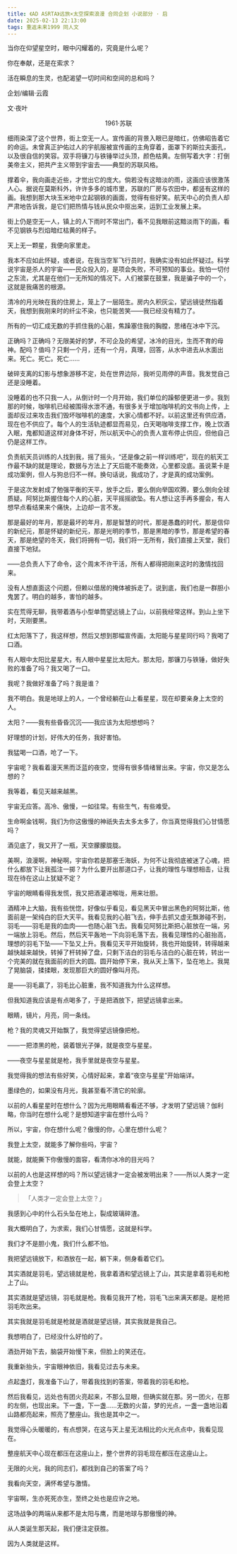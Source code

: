 ```yaml
---
title: 《AD ASRTA》远旅×太空探索浪漫 合同企划 小说部分 · 启
date: 2025-02-13 22:13:00
tags: 重返未来1999 同人文
---
```

当你在仰望星空时，眼中闪耀着的，究竟是什么呢？

你在奉献，还是在索求？

活在瞬息的生灵，也配渴望一切时间和空间的总和吗？

企划/编辑·云霞

文·夜叶

<!-- more -->
<center>1961·苏联</center>

细雨染深了这个世界，街上空无一人。宣传画的背景入眼已是暗红，仿佛昭告着它的命运。未曾真正护佑过人的宇航服被宣传画的主角穿着，面罩下的斯拉夫面孔，以及很自信的笑容。双手将镰刀与铁锤举过头顶，颜色枯黄。左侧写着大字：打倒美帝主义，把共产主义带到宇宙去——典型的苏联风格。

撑着伞，我向画走近些，才觉出它的庞大。倘若没有这暗淡的雨，这画应该很激荡人心。据说在莫斯科外，许许多多的城市里，苏联的厂房与农田中，都竖有这样的画。我想到那大块玉米地中立起钢铁的画面，觉得有些好笑。航天中心的负责人却严肃地告诉我，是它们把热情与钱从民众中抠出来，运到工业发展上来。

街上仍是空无一人，镇上的人下雨时不常出门，看不见我眼前这黯淡雨下的画，看不见钢铁与烈焰暗红枯黄的样子。

天上无一颗星，我便向家里走。

我本不应如此怀疑，或者说，在我当空军飞行员时，我确实没有如此怀疑过。科学说宇宙是杀人的宇宙——民众投入的，是项会失败，不可预知的事业。我怕一切付之东流，尤其是在他们一无所知的情况下。人们被蒙在鼓里，我是骗子中的一个，这就是我痛苦的根源。

清冷的月光映在我的住房上，笼上了一层陌生。房内久积灰尘，望远镜徒然指着天，我想到我刚来时的纤尘不染，也只能苦笑——我已经没有精力了。

所有的一切汇成无数的手抓住我的心脏，焦躁塞住我的胸膛，思绪在冰中下沉。

正确吗？正确吗？无限美好的梦，不可企及的希望，冰冷的目光，生而不育的母神。配吗？值吗？只剩一个月，还有一个月，真理，回答，从水中进去从水面出来。死亡。死亡。死亡……

破碎支离的幻影与想象游移不定，处在世界边际，我听见雨停的声音。我发觉自己还是没睡着。

没睡着的也不只我一人，从倒计时一个月开始，我们单位的躁郁便更进一步。我到那的时候，咖啡机已经被围得水泄不通，有很多关于增加咖啡机的文书向上传，上面却反过来攻击我们毁坏咖啡机的速度，大家心情都不好。以前这里还有供应酒，现在也不供应了。每个人的生活轨迹都显而易见，白天喝咖啡支撑工作，晚上饮酒入眠，鬼都知道这样对身体不好，所以航天中心的负责人宣布停止供应，但他自己仍是这样工作。

负责航天员训练的人找到我，摇了摇头，“还是像之前一样训练吧”，现在的航天工作最不缺的就是理论，数据与方法上了天后能不能奏效，心里都没底。虽说莱卡是成功案例，但人与狗总归不一样。换句话说，我成功了，才是真的成功案例。

于是这次发射成了勉强平衡的天平，放手之后，要么倒向举国欢腾，要么倒向全球质疑。阿努比斯握住每个人的心脏，天平摇摇欲坠。有人想让这手再多握会，有人想早点看结果来个痛快，上边却一言不发。

那是最好的年月，那是最坏的年月，那是智慧的时代，那是愚蠢的时代，那是信仰的新纪元，那是怀疑的新纪元，那是光明的季节，那是黑暗的季节，那是希望的春天，那是绝望的冬天，我们将拥有一切，我们将一无所有，我们直接上天堂，我们直接下地狱。

——总负责人下了命令，这个周末不许干活，所有人都得把刚来这时的激情找回来。

没有人想直面这个问题，但赖以借居的掩体被拆走了。说到底，我们也是一群胆小鬼罢了。明白的越多，害怕的越多。

实在荒得无聊，我带着酒与小型单筒望远镜上了山，以前我经常这样。到山上坐下时，天刚要黑。

红太阳落下了，我这样想，然后又想到那幅宣传画，太阳能与星星同行吗？我喝了口酒。

有人眼中太阳比星星大，有人眼中星星比太阳大。那太阳，那镰刀与铁锤，做好失败的准备了吗？我又喝了一口。

我呢？我做好准备了吗？我是谁？

我不明白。我是地球上的人，一个曾经躺在山上看星星，现在却要亲身上太空的人。

太阳？——我有些昏昏沉沉——我应该为太阳想想吗？

好理想的计划，好伟大的任务，我好害怕。

我猛喝一口酒，呛了一下。

宇宙呢？我看着漫天黑而泛蓝的夜空，觉得有很多情绪冒出来。宇宙，你又是怎么想的？

我等着，看见天越来越黑。

宇宙无应答。高冷、傲慢，一如往常。有些生气，有些难受。

生命啊金钱啊，我们为你这傲慢的神祇失去太多太多了，你当真觉得我们心甘情愿吗？

酒见底了，我又开了一瓶，天空朦朦胧胧。

美啊，浪漫啊，神秘啊，宇宙你若是那塞壬海妖，为何不让我彻底被迷了心魂，把什么都放下让我孤注一掷？为什么要开出那道口子，让我的理性与理想相击，让我现在待在这山上犹疑不定？

宇宙的眼睛看得我发慌，我又把酒灌进喉咙，用来壮胆。

酒精冲上大脑，我有些恍惚，好像似乎看见，看见黑天中冒出黑色的阿努比斯，他面前是一架纯白的巨大天平。我看见我的心脏飞去，伸手去抓又虚无飘渺碰不到，羽毛——羽毛是我的血肉——也随心脏飞去。我看见阿努比斯把心脏放在一端，另一端放上羽毛。然后，然后天平轰地一下向羽毛落下去，我看见理性的心脏抬高，理想的羽毛下坠——下坠又上升。我看见天平开始旋转，我也开始旋转，转得越来越快越来越快，转掉了杆转掉了盘，只剩下洁白的羽毛与洁白的心脏在转，转出一个完美的就在我面前的巨大的圆。圆开始停下来，我从天上落下，坠在地上。我晃了晃脑袋，揉揉眼，发现那巨大的圆好像叫月亮。

是——羽毛贏了，羽毛比心脏重，我不知道我为什么这样想。

但我知道我应该是有点喝多了，于是把酒放下，把望远镜拿出来。

眼睛，镜片，月亮，同一条线。

枪？我的灵魂又开始飘了，我觉得望远镜像把枪。

——一把漆黑的枪，装着银光子弹，就是夜空与星星。

——夜空与星星就是枪，我手里就是夜空与星星。

我觉得我的想法有些好笑，心情好起来，拿着“夜空与星星”开始端详。 

墨绿色的，如果没有月光，我甚至看不清它的轮廓。

以前的人看星星时在想什么？因为光用眼睛看看还不够，才发明了望远镜？伽利略，你当时在想什么呢？是想知道宇宙在想什么吗？

所以，宇宙，你在想什么呢？傲慢的你，心里在想什么呢？

我登上太空，就能多了解你些吗，宇宙？

就能，就能撕下你傲慢的面容，看清你冰冷的目光吗？

以前的人也是这样想的吗？所以望远镜才一定会被发明出来？——所以人类才一定会登上太空？

>「人类才一定会登上太空？」

我感到心中的什么石头坠在地上，裂成玻璃碎渣。

我大概明白了，为求索，我们心甘情愿，这就是科学。

我们才不是胆小鬼，我们什么都不怕。

我把望远镜放下，和酒放在一起，躺下来，侧身看着它们。

其实酒就是羽毛，望远镜就是枪，我拿着酒和望远镜上了山，其实是拿着羽毛和枪上了山。

其实酒就是望远镜，羽毛就是枪。我看见我开了枪，羽毛飞出来满天都是。是枪把羽毛吹出来。

其实我就是羽毛就是枪就是酒就是望远镜，其实我就是我自己。

我想明白了，已经没什么好怕的了。

酒劲开始下去，脑袋开始慢下来，但脸上的笑还在。

我重新抬头，宇宙眼神依旧，我看见过去与未来。

点起盏灯，我准备下山了，带着我找到的答案，带着我的羽毛和枪。

然后我看见，远处也有团火亮起来，不那么显眼，但确实就在那。另一团火，在那的左侧，也现出来。下一盏，下一盏……无数的火苗，梦的光点，一盏一盏地沿着山路都亮起来，照亮了整座山。我也是其中之一。

我觉得心头暖暖的，有点想哭，在这与天上星无法相比的火光点点中，我看见现在。

整座航天中心现在都压在这座山上，整个世界的羽毛现在都压在这座山上。

无限的火光，我的同志们，都找到自己的答案了吗？

我看向天空，满怀希望与激情。


宇宙啊，生亦死死亦生，至终之处也是应许之地。

这场战争的两端从来都不是太阳与鹰，而是地球与那傲慢的神。

从人类诞生那天起，我们便注定获胜。

因为人类就是这样。

